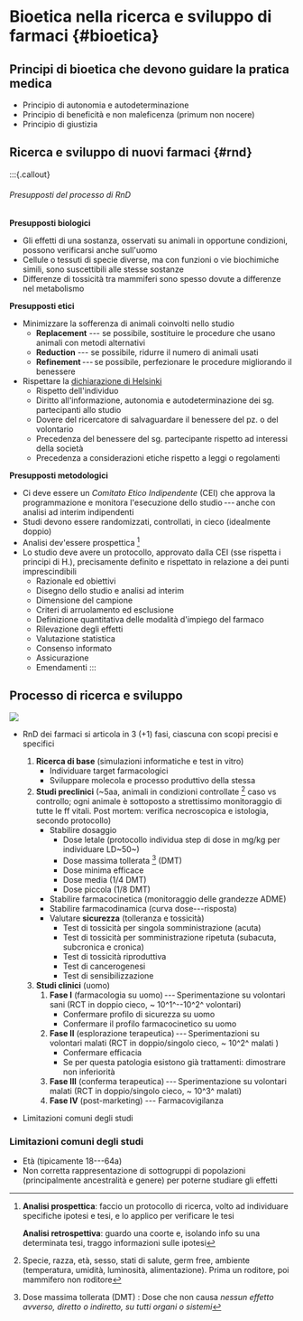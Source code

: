 # Bioetica nella ricerca e sviluppo di farmaci {#bioetica}

## Principi di bioetica che devono guidare la pratica medica
- Principio di autonomia e autodeterminazione
- Principio di beneficità e non maleficenza (primum non nocere)
- Principio di giustizia

## Ricerca e sviluppo di nuovi farmaci {#rnd}
:::{.callout}

###### Presupposti del processo di RnD

__Presupposti biologici__  

- Gli effetti di una sostanza, osservati su animali in opportune condizioni, possono verificarsi anche sull'uomo
- Cellule o tessuti di specie diverse, ma con funzioni o vie biochimiche simili, sono suscettibili alle stesse sostanze
- Differenze di tossicità tra mammiferi sono spesso dovute a differenze nel metabolismo

__Presupposti etici__  

- Minimizzare la sofferenza di animali coinvolti nello studio
	- **Replacement** --- se possibile, sostituire le procedure che usano animali con metodi alternativi
	- **Reduction** --- se possibile, ridurre il numero di animali usati
	- **Refinement** --- se possibile, perfezionare le procedure migliorando il benessere
- Rispettare la [dichiarazione di Helsinki](https://www.wma.net/policies-post/wma-declaration-of-helsinki-ethical-principles-for-medical-research-involving-human-subjects/)
	- Rispetto dell'individuo
	- Diritto all'informazione, autonomia e autodeterminazione dei sg. partecipanti allo studio
	- Dovere del ricercatore di salvaguardare il benessere del pz. o del volontario
	- Precedenza del benessere del sg. partecipante rispetto ad interessi della società
	- Precedenza a considerazioni etiche rispetto a leggi o regolamenti

__Presupposti metodologici__  

- Ci deve essere un *Comitato Etico Indipendente* (CEI) che approva la programmazione e monitora l'esecuzione dello studio --- anche con analisi ad interim indipendenti
- Studi devono essere randomizzati, controllati, in cieco (idealmente doppio)
- Analisi dev'essere prospettica [^1rnd]
- Lo studio deve avere un protocollo, approvato dalla CEI (sse rispetta i principi di H.), precisamente definito e rispettato in relazione a dei punti imprescindibili
	- Razionale ed obiettivi
	- Disegno dello studio e analisi ad interim
	- Dimensione del campione
	- Criteri di arruolamento ed esclusione
	- Definizione quantitativa delle modalità d'impiego del farmaco
	- Rilevazione degli effetti
	- Valutazione statistica
	- Consenso informato
	- Assicurazione
	- Emendamenti
:::

## Processo di ricerca e sviluppo

![](img/sviluppo-farmaci.png)

- RnD dei farmaci si articola in 3 (+1) fasi, ciascuna con scopi precisi e specifici
	1.  __Ricerca di base__ (simulazioni informatiche e test in vitro)
		- Individuare target farmacologici
		- Sviluppare molecola e processo produttivo della stessa
	2.  __Studi preclinici__ (~5aa, animali in condizioni controllate [^2rnd] caso vs controllo; ogni animale è sottoposto a strettissimo monitoraggio di tutte le ff vitali. Post mortem: verifica necroscopica e istologia, secondo protocollo)
		- Stabilire dosaggio
			- Dose letale (protocollo individua step di dose in mg/kg per individuare LD~50~)
			- Dose massima tollerata [^3rnd] (DMT)
			- Dose minima efficace
			- Dose media (1/4 DMT)
			- Dose piccola (1/8 DMT)
		- Stabilire farmacocinetica (monitoraggio delle grandezze ADME)
		- Stabilire farmacodinamica (curva dose---​risposta)
		- Valutare **sicurezza** (tolleranza e tossicità)
			- Test di tossicità per singola somministrazione (acuta)
			- Test di tossicità per somministrazione ripetuta (subacuta, subcronica e cronica)
			- Test di tossicità riproduttiva
			- Test di cancerogenesi
			- Test di sensibilizzazione
	3.  __Studi clinici__ (uomo)
		1.  **Fase I** (farmacologia su uomo) --- Sperimentazione su volontari sani (RCT in doppio cieco, ~ 10^1^--10^2^ volontari)
			- Confermare profilo di sicurezza su uomo
			- Confermare il profilo farmacocinetico su uomo
		2.  **Fase II** (esplorazione terapeutica) --- Sperimentazioni su volontari malati (RCT in doppio/singolo cieco, ~ 10^2^ malati )
			- Confermare efficacia
			- Se per questa patologia esistono già trattamenti: dimostrare non inferiorità
		3.  **Fase III** (conferma terapeutica) --- Sperimentazione su volontari malati (RCT in doppio/singolo cieco, ~ 10^3^ malati)
		4.  **Fase IV** (post-marketing) --- Farmacovigilanza

- Limitazioni comuni degli studi

### Limitazioni comuni degli studi
- Età (tipicamente 18---64a)
- Non corretta rappresentazione di sottogruppi di popolazioni (principalmente ancestralità e genere) per poterne studiare gli effetti

[^1rnd]: **Analisi prospettica**: faccio un protocollo di ricerca, volto ad individuare specifiche ipotesi e tesi, e lo applico per verificare le tesi

	**Analisi retrospettiva**: guardo una coorte e, isolando info su una determinata tesi, traggo informazioni sulle ipotesi

[^2rnd]: Specie, razza, età, sesso, stati di salute, germ free, ambiente (temperatura, umidità, luminosità, alimentazione). Prima un roditore, poi mammifero non roditore

[^3rnd]: Dose massima tollerata (DMT)
	: Dose che non causa _nessun effetto avverso, diretto o indiretto, su tutti organi o sistemi_
